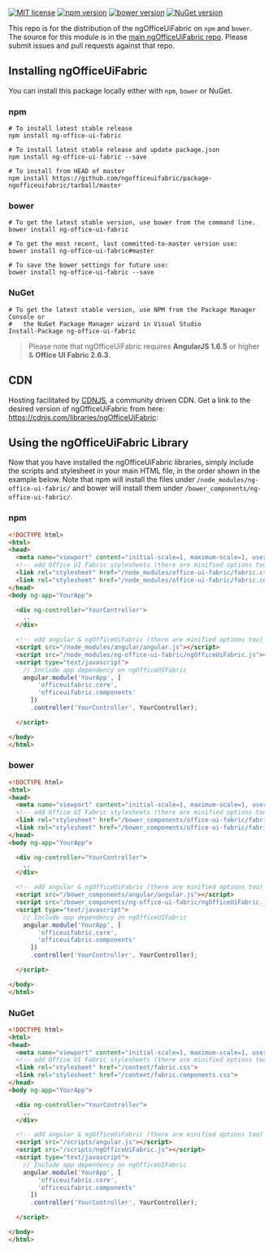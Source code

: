 [![MIT license](https://img.shields.io/npm/l/express.svg)](https://github.com/ngOfficeUIFabric/ng-officeuifabric/blob/master/LICENSE)
[![npm version](https://badge.fury.io/js/ng-office-ui-fabric.svg)](https://badge.fury.io/js/ng-office-ui-fabric)
[![bower version](https://badge.fury.io/bo/ng-office-ui-fabric.svg)](https://github.com/ngOfficeUiFabric/package-ngofficeuifabric)
[![NuGet version](https://badge.fury.io/nu/ng-office-ui-fabric.svg)](https://badge.fury.io/nu/ng-office-ui-fabric)

This repo is for the distribution of the ngOfficeUiFabric on `npm` and `bower`. The source for this module is in the [main ngOfficeUiFabric repo](https://github.com/ngOfficeUIFabric/ng-officeuifabric). Please submit issues and pull requests against that repo.

## Installing ngOfficeUiFabric

You can install this package locally either with `npm`, `bower` or NuGet.

### npm

```shell
# To install latest stable release
npm install ng-office-ui-fabric

# To install latest stable release and update package.json
npm install ng-office-ui-fabric --save

# To install from HEAD of master
npm install https://github.com/ngofficeuifabric/package-ngofficeuifabric/tarball/master
```

### bower

```shell
# To get the latest stable version, use bower from the command line.
bower install ng-office-ui-fabric

# To get the most recent, last committed-to-master version use:
bower install ng-office-ui-fabric#master

# To save the bower settings for future use:
bower install ng-office-ui-fabric --save
```

### NuGet

```shell
# To get the latest stable version, use NPM from the Package Manager Console or
#   the NuGet Package Manager wizard in Visual Studio
Install-Package ng-office-ui-fabric
```

> Please note that ngOfficeUiFabric requires **AngularJS 1.6.5** or higher & **Office UI Fabric 2.6.3**.

## CDN

Hosting facilitated by [CDNJS](https://cdnjs.com), a community driven CDN. Get a link to the desired version of ngOfficeUiFabric from here: https://cdnjs.com/libraries/ngOfficeUiFabric:


## Using the ngOfficeUiFabric Library

Now that you have installed the ngOfficeUiFabric libraries, simply include the scripts and stylesheet in your main HTML file, in the order shown in the example below. Note that npm 
will install the files under `/node_modules/ng-office-ui-fabric/` and bower will install them under `/bower_components/ng-office-ui-fabric/`.

### npm

```html
<!DOCTYPE html>
<html>
<head>
  <meta name="viewport" content="initial-scale=1, maximum-scale=1, user-scalable=no" />
  <!-- add Office UI Fabric stylesheets (there are minified options too) -->
  <link rel="stylesheet" href="/node_modules/office-ui-fabric/fabric.css">
  <link rel="stylesheet" href="/node_modules/office-ui-fabric/fabric.components.css">
</head>
<body ng-app="YourApp">

  <div ng-controller="YourController">
    ..
  </div>

  <!-- add angular & ngOfficeUiFabric (there are minified options too) -->
  <script src="/node_modules/angular/angular.js"></script>
  <script src="/node_modules/ng-office-ui-fabric/ngOfficeUiFabric.js"></script>
  <script type="text/javascript"> 
    // Include app dependency on ngOfficeUIFabric
    angular.module('YourApp', [
        'officeuifabric.core',
        'officeuifabric.components'
      ])
      .controller('YourController', YourController);

  </script>

</body>
</html>
```

### bower

```html
<!DOCTYPE html>
<html>
<head>
  <meta name="viewport" content="initial-scale=1, maximum-scale=1, user-scalable=no" />
  <!-- add Office UI Fabric stylesheets (there are minified options too) -->
  <link rel="stylesheet" href="/bower_components/office-ui-fabric/fabric.css">
  <link rel="stylesheet" href="/bower_components/office-ui-fabric/fabric.components.css">
</head>
<body ng-app="YourApp">

  <div ng-controller="YourController">
    ..
  </div>

  <!-- add angular & ngOfficeUiFabric (there are minified options too) -->
  <script src="/bower_components/angular/angular.js"></script>
  <script src="/bower_components/ng-office-ui-fabric/ngOfficeUiFabric.js"></script>
  <script type="text/javascript">
    // Include app dependency on ngOfficeUIFabric
    angular.module('YourApp', [
        'officeuifabric.core',
        'officeuifabric.components'
      ])
      .controller('YourController', YourController);

  </script>

</body>
</html>
```

### NuGet

```html
<!DOCTYPE html>
<html>
<head>
  <meta name="viewport" content="initial-scale=1, maximum-scale=1, user-scalable=no" />
  <!-- add Office UI Fabric stylesheets (there are minified options too) -->
  <link rel="stylesheet" href="/content/fabric.css">
  <link rel="stylesheet" href="/content/fabric.components.css">
</head>
<body ng-app="YourApp">

  <div ng-controller="YourController">
    ..
  </div>

  <!-- add angular & ngOfficeUiFabric (there are minified options too) -->
  <script src="/scripts/angular.js"></script>
  <script src="/scripts/ngOfficeUiFabric.js"></script>
  <script type="text/javascript">
    // Include app dependency on ngOfficeUIFabric
    angular.module('YourApp', [
        'officeuifabric.core',
        'officeuifabric.components'
      ])
      .controller('YourController', YourController);

  </script>

</body>
</html>
```
